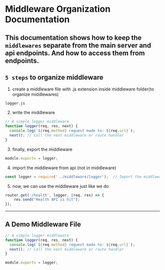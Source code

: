 # Middleware Organization Documentation

This documentation shows how to keep the `middlewares` separate from the main server and api endpoints. And how to access them from endpoints.
---
`5 steps` to organize middleware
--- 
1. create a middleware file with .js extension inside middleware folder(to organize middlewares)
```file
logger.js
```
2. write the middleware
```js
// A simple logger middleware
function logger(req, res, next) {
  console.log(`${req.method} request made to: ${req.url}`);
  next(); // Call the next middleware or route handler
}
```
3. finally, export the middleware
```js
module.exports = logger;
```
4. import the middleware from api (not in middleware)
```js
const logger = require('../middleware/logger');  // Import the middleware
```
5. now, we can use the middleware just like we do
```js
router.get('/health', logger, (req, res) => {
    res.send("Health API is hit");
});
```

---
A Demo Middleware File
---
```js
// A simple logger middleware
function logger(req, res, next) {
  console.log(`${req.method} request made to: ${req.url}`);
  next(); // Call the next middleware or route handler
}

module.exports = logger;
```